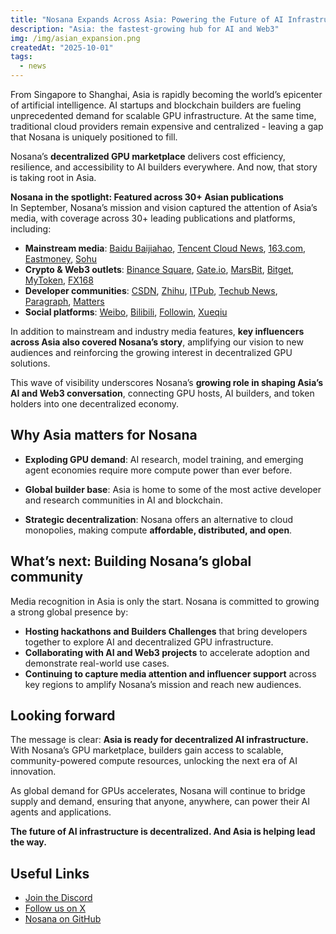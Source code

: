 ```yaml
---
title: "Nosana Expands Across Asia: Powering the Future of AI Infrastructure"
description: "Asia: the fastest-growing hub for AI and Web3"
img: /img/asian_expansion.png
createdAt: "2025-10-01"
tags:
  - news
---
```

From Singapore to Shanghai, Asia is rapidly becoming the world’s epicenter of artificial intelligence. AI startups and blockchain builders are fueling unprecedented demand for scalable GPU infrastructure.
At the same time, traditional cloud providers remain expensive and centralized - leaving a gap that Nosana is uniquely positioned to fill.

Nosana’s **decentralized GPU marketplace** delivers cost efficiency, resilience, and accessibility to AI builders everywhere. And now, that story is taking root in Asia.

**Nosana in the spotlight: Featured across 30+ Asian publications**
<br>In September, Nosana’s mission and vision captured the attention of Asia’s media, with coverage across 30+ leading publications and platforms, including:

- **Mainstream media**: [Baidu Baijiahao](https://baijiahao.baidu.com/s?id=1843389741945306183&wfr=spider&for=pc), [Tencent Cloud News](https://cloud.tencent.com/developer/news/3043770), [163.com](https://www.163.com/dy/article/K9ITFKT90518RM7G.html), [Eastmoney](https://caifuhao.eastmoney.com/news/20250916114124265378770), [Sohu](https://it.sohu.com/a/938491956_121957908)  
- **Crypto & Web3 outlets**: [Binance Square](https://www.binance.com/zh-CN/square/post/29751442400138), [Gate.io](https://www.gate.com/zh/post/status/14004168), [MarsBit](https://news.marsbit.cc/20250916110414502434.html), [Bitget](https://www.bitget.com/zh-CN/news/detail/12560604970058), [MyToken](https://www.mytoken.io/zh/news/529477.html), [FX168](https://www.fx168news.com/article/945692)  
- **Developer communities**: [CSDN](https://blog.csdn.net/weixin_46114832/article/details/151753154), [Zhihu](https://zhuanlan.zhihu.com/p/1951247947460227443), [ITPub](https://blog.itpub.net/70042937/viewspace-3095842/), [Techub News](https://www.techub.news/articleDetail/36103689-e575-4637-ba1c-2621a887dbc9), [Paragraph](https://paragraph.com/@llanhai/preview/2lrUA4FLQLuPp9kKd0SD), [Matters](https://matters.town/a/pvbq4kqe93f1)
- **Social platforms**: [Weibo](https://weibo.com/ttarticle/p/show?id=2309405211463458881674), [Bilibili](https://www.bilibili.com/opus/1113091133270917125), [Followin](https://followin.io/zh-Hans/feed/20078785), [Xueqiu](https://xueqiu.com/7398351279/352835872)

In addition to mainstream and industry media features, **key influencers across Asia also covered Nosana’s story**, amplifying our vision to new audiences and reinforcing the growing interest in decentralized GPU solutions.

This wave of visibility underscores Nosana’s **growing role in shaping Asia’s AI and Web3 conversation**, connecting GPU hosts, AI builders, and token holders into one decentralized economy.

## Why Asia matters for Nosana

- **Exploding GPU demand**: AI research, model training, and emerging agent economies require more compute power than ever before.

- **Global builder base**: Asia is home to some of the most active developer and research communities in AI and blockchain.

- **Strategic decentralization**: Nosana offers an alternative to cloud monopolies, making compute **affordable, distributed, and open**.

## What’s next: Building Nosana’s global community

Media recognition in Asia is only the start. Nosana is committed to growing a strong global presence by:

- **Hosting hackathons and Builders Challenges** that bring developers together to explore AI and decentralized GPU infrastructure.  
- **Collaborating with AI and Web3 projects** to accelerate adoption and demonstrate real-world use cases.  
- **Continuing to capture media attention and influencer support** across key regions to amplify Nosana’s mission and reach new audiences.

## Looking forward

The message is clear: **Asia is ready for decentralized AI infrastructure.**  
With Nosana’s GPU marketplace, builders gain access to scalable, community-powered compute resources, unlocking the next era of AI innovation.

As global demand for GPUs accelerates, Nosana will continue to bridge supply and demand, ensuring that anyone, anywhere, can power their AI agents and applications.

**The future of AI infrastructure is decentralized. And Asia is helping lead the way.**

## Useful Links

- [Join the Discord](https://nosana.com/discord)  
- [Follow us on X](https://nosana.com/x)  
- [Nosana on GitHub](https://nosana.com/github)